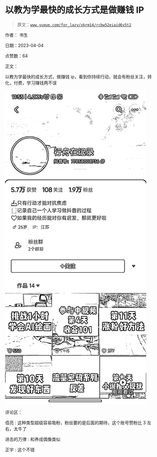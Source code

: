 # 以教为学最快的成长方式是做赚钱 IP

> 原文：[`www.yuque.com/for_lazy/xkrm14/rcbw52eiaid6v5t2`](https://www.yuque.com/for_lazy/xkrm14/rcbw52eiaid6v5t2)

作者： 书生

日期：2023-04-04

点赞数：64

正文：

以教为学最快的成长方式，做赚钱 ip，看到你持续行动，就会有粉丝关注，转化，付费，学习赚钱两不误

![](img/515f22e25cfd9436f70d17be381756e6.png)

评论区：

佰亮 : 这种类型超级容易吸粉，粉丝要的是后面的期待，这个账号赞粉比 3 左右，太牛了

进击的万律 : 和养成偶像类似

正宇 : 这个不错



